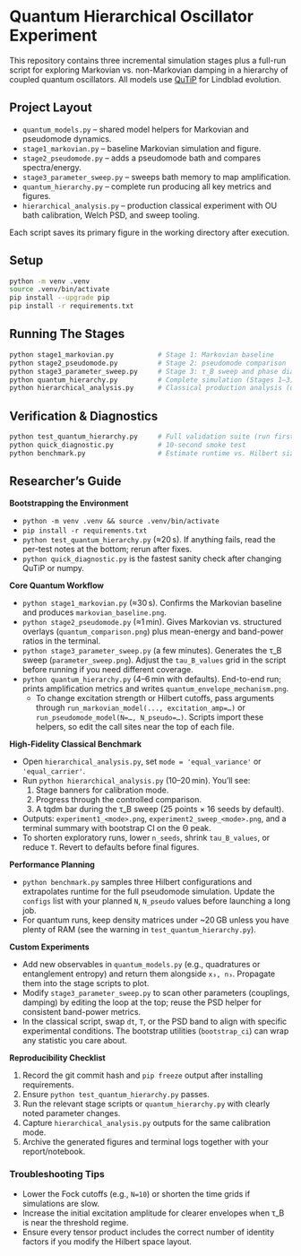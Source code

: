 # Quantum Hierarchical Oscillator Experiment

This repository contains three incremental simulation stages plus a full-run script for exploring Markovian vs. non-Markovian damping in a hierarchy of coupled quantum oscillators. All models use [QuTiP](https://qutip.org/) for Lindblad evolution.

## Project Layout

- `quantum_models.py` – shared model helpers for Markovian and pseudomode dynamics.
- `stage1_markovian.py` – baseline Markovian simulation and figure.
- `stage2_pseudomode.py` – adds a pseudomode bath and compares spectra/energy.
- `stage3_parameter_sweep.py` – sweeps bath memory to map amplification.
- `quantum_hierarchy.py` – complete run producing all key metrics and figures.
- `hierarchical_analysis.py` – production classical experiment with OU bath calibration, Welch PSD, and sweep tooling.

Each script saves its primary figure in the working directory after execution.

## Setup

```bash
python -m venv .venv
source .venv/bin/activate
pip install --upgrade pip
pip install -r requirements.txt
```

## Running The Stages

```bash
python stage1_markovian.py           # Stage 1: Markovian baseline
python stage2_pseudomode.py          # Stage 2: pseudomode comparison
python stage3_parameter_sweep.py     # Stage 3: τ_B sweep and phase diagram
python quantum_hierarchy.py          # Complete simulation (Stages 1–3)
python hierarchical_analysis.py      # Classical production analysis (optional, long runtime)
```

## Verification & Diagnostics

```bash
python test_quantum_hierarchy.py     # Full validation suite (run first time)
python quick_diagnostic.py           # 10-second smoke test
python benchmark.py                  # Estimate runtime vs. Hilbert size
```

## Researcher’s Guide

**Bootstrapping the Environment**
- `python -m venv .venv && source .venv/bin/activate`
- `pip install -r requirements.txt`
- `python test_quantum_hierarchy.py` (≈20 s). If anything fails, read the per-test notes at the bottom; rerun after fixes.
- `python quick_diagnostic.py` is the fastest sanity check after changing QuTiP or numpy.

**Core Quantum Workflow**
- `python stage1_markovian.py` (≈30 s). Confirms the Markovian baseline and produces `markovian_baseline.png`.
- `python stage2_pseudomode.py` (≈1 min). Gives Markovian vs. structured overlays (`quantum_comparison.png`) plus mean-energy and band-power ratios in the terminal.
- `python stage3_parameter_sweep.py` (a few minutes). Generates the τ_B sweep (`parameter_sweep.png`). Adjust the `tau_B_values` grid in the script before running if you need different coverage.
- `python quantum_hierarchy.py` (4–6 min with defaults). End-to-end run; prints amplification metrics and writes `quantum_envelope_mechanism.png`.
  - To change excitation strength or Hilbert cutoffs, pass arguments through `run_markovian_model(..., excitation_amp=…)` or `run_pseudomode_model(N=…, N_pseudo=…)`. Scripts import these helpers, so edit the call sites near the top of each file.

**High-Fidelity Classical Benchmark**
- Open `hierarchical_analysis.py`, set `mode = 'equal_variance'` or `'equal_carrier'`.
- Run `python hierarchical_analysis.py` (10–20 min). You’ll see:
  1. Stage banners for calibration mode.
  2. Progress through the controlled comparison.
  3. A tqdm bar during the τ_B sweep (25 points × 16 seeds by default).
- Outputs: `experiment1_<mode>.png`, `experiment2_sweep_<mode>.png`, and a terminal summary with bootstrap CI on the Θ peak.
- To shorten exploratory runs, lower `n_seeds`, shrink `tau_B_values`, or reduce `T`. Revert to defaults before final figures.

**Performance Planning**
- `python benchmark.py` samples three Hilbert configurations and extrapolates runtime for the full pseudomode simulation. Update the `configs` list with your planned `N`, `N_pseudo` values before launching a long job.
- For quantum runs, keep density matrices under ~20 GB unless you have plenty of RAM (see the warning in `test_quantum_hierarchy.py`).

**Custom Experiments**
- Add new observables in `quantum_models.py` (e.g., quadratures or entanglement entropy) and return them alongside `x₃, n₃`. Propagate them into the stage scripts to plot.
- Modify `stage3_parameter_sweep.py` to scan other parameters (couplings, damping) by editing the loop at the top; reuse the PSD helper for consistent band-power metrics.
- In the classical script, swap `dt`, `T`, or the PSD band to align with specific experimental conditions. The bootstrap utilities (`bootstrap_ci`) can wrap any statistic you care about.

**Reproducibility Checklist**
1. Record the git commit hash and `pip freeze` output after installing requirements.
2. Ensure `python test_quantum_hierarchy.py` passes.
3. Run the relevant stage scripts or `quantum_hierarchy.py` with clearly noted parameter changes.
4. Capture `hierarchical_analysis.py` outputs for the same calibration mode.
5. Archive the generated figures and terminal logs together with your report/notebook.

### Troubleshooting Tips

- Lower the Fock cutoffs (e.g., `N=10`) or shorten the time grids if simulations are slow.
- Increase the initial excitation amplitude for clearer envelopes when τ_B is near the threshold regime.
- Ensure every tensor product includes the correct number of identity factors if you modify the Hilbert space layout.

